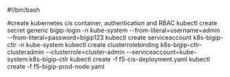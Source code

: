 #!/bin/bash

#create kubernetes cis container, authentication and RBAC
kubectl create secret generic bigip-login -n kube-system --from-literal=username=admin --from-literal=password=bigip123
kubectl create serviceaccount k8s-bigip-ctlr -n kube-system
kubectl create clusterrolebinding k8s-bigip-ctlr-clusteradmin --clusterrole=cluster-admin --serviceaccount=kube-system:k8s-bigip-ctlr
kubectl create -f f5-cis-deployment.yaml
kubectl create -f f5-bigip-prod-node.yaml